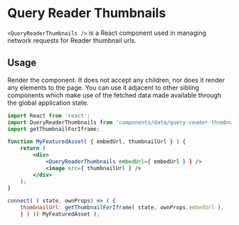 Query Reader Thumbnails
========================

`<QueryReaderThumbnails />` is a React component used in managing network requests for Reader thumbnail urls.

## Usage

Render the component. It does not accept any children, nor does it render any elements to the page. You can use it adjacent to other sibling components which make use of the fetched data made available through the global application state.

```jsx
import React from 'react';
import QueryReaderThumbnails from 'components/data/query-reader-thumbnail';
import getThumbnailForIframe;

function MyFeaturedAsset( { embedUrl, thumbnailUrl } ) {
	return (
		<div>
			<QueryReaderThumbnails embedUrl={ embedUrl } } />
			<image src={ thumbnailUrl } />
		</div>
	);
}

connect( ( state, ownProps) => ( {
	thumbnailUrl: getThumbnailForIframe( state, ownProps.embedUrl ),
	} ) )( MyFeaturedAsset );
```
